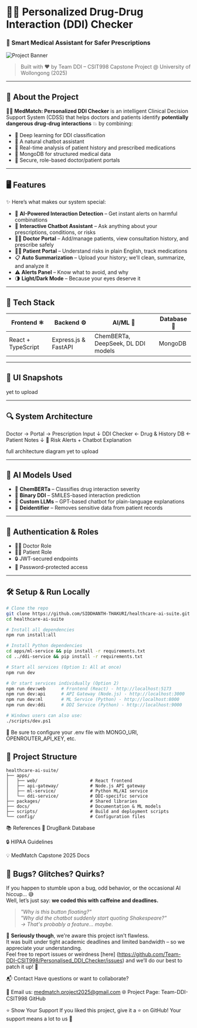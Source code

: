 # 💊🧠 Personalized Drug-Drug Interaction (DDI) Checker  
### 🧬 Smart Medical Assistant for Safer Prescriptions

![Project Banner](https://img.shields.io/badge/MEDMATCH-DDI%20Checker-2A9D8F?style=for-the-badge&logo=medchart&logoColor=white)

> Built with ❤️ by Team DDI – CSIT998 Capstone Project @ University of Wollongong (2025)

---

## 🚀 About the Project

👨‍⚕️ **MedMatch: Personalized DDI Checker** is an intelligent Clinical Decision Support System (CDSS) that helps doctors and patients identify **potentially dangerous drug-drug interactions** 💥 by combining:

- 🧠 Deep learning for DDI classification
- 💬 A natural chatbot assistant
- 📝 Real-time analysis of patient history and prescribed medications
- 💾 MongoDB for structured medical data
- 🔐 Secure, role-based doctor/patient portals

---

## 🖥️ Features

✨ Here’s what makes our system special:

- 🧬 **AI-Powered Interaction Detection** – Get instant alerts on harmful combinations  
- 🤖 **Interactive Chatbot Assistant** – Ask anything about your prescriptions, conditions, or risks  
- 👨‍⚕️ **Doctor Portal** – Add/manage patients, view consultation history, and prescribe safely  
- 🧑‍⚕️ **Patient Portal** – Understand risks in plain English, track medications  
- 📋 **Auto Summarization** – Upload your history; we’ll clean, summarize, and analyze it  
- ⚠️ **Alerts Panel** – Know what to avoid, and why  
- 🌗 **Light/Dark Mode** – Because your eyes deserve it

---

## 🧪 Tech Stack

| Frontend ⚛️ | Backend ⚙️ | AI/ML 🧠 | Database 💾 |
|-------------|-------------|----------|-------------|
| React + TypeScript | Express.js & FastAPI | ChemBERTa, DeepSeek, DL DDI models | MongoDB |

---

## 📸 UI Snapshots

yet to upload 

---

## 🔍 System Architecture

Doctor → Portal → Prescription Input
↓
DDI Checker ← Drug & History DB ← Patient Notes
↓
🔔 Risk Alerts + Chatbot Explanation



full architecture diagram yet to upload

---

## 🧠 AI Models Used

- 🤖 **ChemBERTa** – Classifies drug interaction severity
- 🔬 **Binary DDI** – SMILES-based interaction prediction
- 💬 **Custom LLMs** – GPT-based chatbot for plain-language explanations
- 🧹 **Deidentifier** – Removes sensitive data from patient records

---

## 🔐 Authentication & Roles

- 👨‍⚕️ Doctor Role  
- 🧑‍⚕️ Patient Role  
- 🔒 JWT-secured endpoints  
- 💌 Password-protected access  

---

## 🛠️ Setup & Run Locally

```bash
# Clone the repo
git clone https://github.com/SIDDHANTH-THAKURI/healthcare-ai-suite.git
cd healthcare-ai-suite

# Install all dependencies
npm run install:all

# Install Python dependencies
cd apps/ml-service && pip install -r requirements.txt
cd ../ddi-service && pip install -r requirements.txt

# Start all services (Option 1: All at once)
npm run dev

# Or start services individually (Option 2)
npm run dev:web      # Frontend (React) - http://localhost:5173
npm run dev:api      # API Gateway (Node.js) - http://localhost:3000  
npm run dev:ml       # ML Service (Python) - http://localhost:8000
npm run dev:ddi      # DDI Service (Python) - http://localhost:9000

# Windows users can also use:
./scripts/dev.ps1
```

🔑 Be sure to configure your .env file with MONGO_URI, OPENROUTER_API_KEY, etc.

## 📁 Project Structure

```
healthcare-ai-suite/
├── apps/
│   ├── web/                    # React frontend
│   ├── api-gateway/            # Node.js API gateway
│   ├── ml-service/             # Python ML/AI service
│   └── ddi-service/            # DDI-specific service
├── packages/                   # Shared libraries
├── docs/                       # Documentation & ML models
├── scripts/                    # Build and deployment scripts
└── config/                     # Configuration files
```

📚 References
🧬 DrugBank Database

🔒 HIPAA Guidelines

💡 MedMatch Capstone 2025 Docs

## 🐞 Bugs? Glitches? Quirks?

If you happen to stumble upon a bug, odd behavior, or the occasional AI hiccup... 😅  
Well, let’s just say: **we coded this with caffeine and deadlines.**

> _"Why is this button floating?"_  
> _"Why did the chatbot suddenly start quoting Shakespeare?"_  
> _→ That's probably a feature... maybe._

💬 **Seriously though**, we're aware this project isn't flawless.  
It was built under tight academic deadlines and limited bandwidth – so we appreciate your understanding.  
Feel free to report issues or weirdness [here] (https://github.com/Team-DDI-CSIT998/Personalised_DDI_Checker/issues) and we’ll do our best to patch it up! 🧰


📬 Contact
Have questions or want to collaborate?

📧 Email us: medmatch.project2025@gmail.com
🌐 Project Page: Team-DDI-CSIT998 GitHub

⭐ Show Your Support
If you liked this project, give it a ⭐ on GitHub!
Your support means a lot to us 💖
